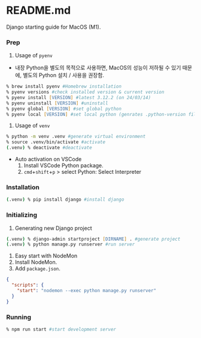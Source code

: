 # README.md
Django starting guide for MacOS (M1).

### Prep
1. Usage of `pyenv`
  * 내장 Python을 별도의 목적으로 사용하면, MacOS의 성능이 저하될 수 있기 때문에, 별도의 Python 설치 / 사용을 권장함.
```zsh
% brew install pyenv #Homebrew installation
% pyenv versions #check installed version & current version
% pyenv install [VERSION] #latest 3.12.2 (on 24/03/14)
% pyenv uninstall [VERSION] #uninstall
% pyenv global [VERSION] #set global python
% pyenv local [VERSION] #set local python (genrates .python-version file)
```
1. Usage of `venv`
```zsh
% python -m venv .venv #generate virtual environment
% source .venv/bin/activate #activate
(.venv) % deactivate #deactivate
```
* Auto activation on VSCode
  1. Install VSCode Python package.
  1. `cmd`+`shift`+`p` > select Python: Select Interpreter

### Installation
```zsh
(.venv) % pip install django #install django
```

### Initializing
1. Generating new Django project
```zsh
(.venv) % django-admin startproject [DIRNAME] . #generate project
(.venv) % python manage.py runserver #run server
```
1. Easy start with NodeMon
  1. Install NodeMon.
  1. Add `package.json`.
  ```json
  {
    "scripts": {
      "start": "nodemon --exec python manage.py runserver"
    }
  }
  ```


### Running
```zsh
% npm run start #start development server
```